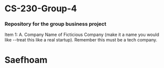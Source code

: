 # CS-230-Group-4
### Repository for the group business project
Item 1:
    A. Company Name of Ficticious Company (make it a name you would like --treat this like a real startup). Remember this must be a tech company.
   # Saefhoam
